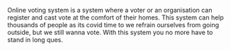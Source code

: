 Online voting system is a system where a voter or an organisation can register and
cast vote at the comfort of their homes. 
This system can help thousands of people as its covid time to we refrain ourselves from going outside, 
but we still wanna vote. With this system you no more have to stand in long ques.
